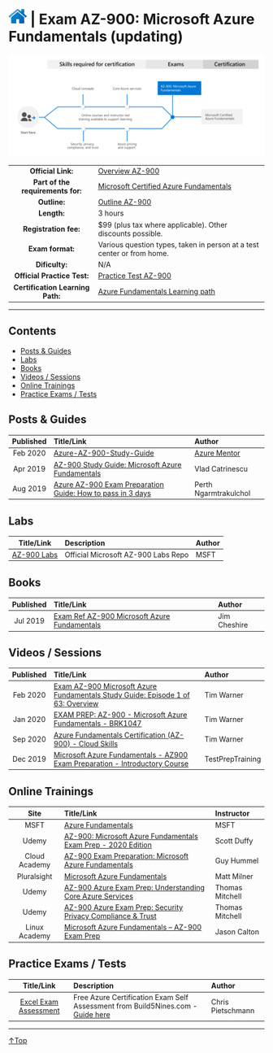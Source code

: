 # [![Home](/img/home.png)](certifications.md "Overview Certifications") | Exam AZ-900: Microsoft Azure Fundamentals (updating)
![Cert](/img/az-900.png)

|                                   |                                                                                                                    |
| :-------------------------------: | :----------------------------------------------------------------------------------------------------------------- |
|        **Official Link:**         | [Overview AZ-900](https://docs.microsoft.com/en-us/learn/certifications/exams/AZ-900)                              |
| **Part of the requirements for:** | [Microsoft Certified Azure Fundamentals](https://docs.microsoft.com/en-us/learn/certifications/azure-fundamentals) |
|           **Outline:**            | [Outline AZ-900](https://query.prod.cms.rt.microsoft.com/cms/api/am/binary/RE3VwUY)                                |
|            **Length:**            | 3 hours                                                                                                            |
|       **Registration fee:**       | $99 (plus tax where applicable).  Other discounts possible.                                                        |
|         **Exam format:**          | Various question types, taken in person at a test center or from home.                                             |
|          **Dificulty:**           | N/A                                                                                                                |
|    **Official Practice Test:**    | [Practice Test AZ-900](https://us.mindhub.com/p/MU-AZ-900)                                                         |
| **Certification Learning Path:**  | [Azure Fundamentals Learning path](https://query.prod.cms.rt.microsoft.com/cms/api/am/binary/RE38YZj)              |


___

## Contents
- [Posts & Guides](#posts-&-guides)
- [Labs](#labs)
- [Books](#books)
- [Videos / Sessions](#videos-/-sessions)
- [Online Trainings](#online-trainings)
- [Practice Exams / Tests](#practice-exams-/-tests)


## Posts & Guides
| Published | Title/Link                                                                                                                                                           | Author                                             |
| :-------: | :------------------------------------------------------------------------------------------------------------------------------------------------------------------- | :------------------------------------------------- |
| Feb 2020  | [Azure-AZ-900-Study-Guide](https://github.com/AzureMentor/Azure-AZ-900-Study-Guide)                                                                                  | [Azure Mentor](https://azurementor.wordpress.com/) |
| Apr 2019  | [AZ-900 Study Guide: Microsoft Azure Fundamentals](https://vladtalkstech.com/az-900-study-guide-microsoft-azure-fundamentals)                                        | Vlad Catrinescu                                    |
| Aug 2019  | [Azure AZ-900 Exam Preparation Guide: How to pass in 3 days](https://medium.com/weareservian/azure-az-900-exam-preparation-guide-how-to-pass-in-3-days-dabf5534507a) | Perth Ngarmtrakulchol                              |

## Labs
|                                        Title/Link                                        | Description                         | Author |
| :--------------------------------------------------------------------------------------: | :---------------------------------- | :----- |
| [AZ-900 Labs](https://github.com/MicrosoftLearning/AZ-900T0x-MicrosoftAzureFundamentals) | Official Microsoft AZ-900 Labs Repo | MSFT   |


## Books
| Published | Title/Link                                                                                                                     | Author       |
| :-------: | :----------------------------------------------------------------------------------------------------------------------------- | :----------- |
| Jul 2019  | [Exam Ref AZ-900 Microsoft Azure Fundamentals](https://www.amazon.com/Exam-AZ-900-Microsoft-Azure-Fundamentals/dp/0135732182/) | Jim Cheshire |



## Videos / Sessions
| Published | Title/Link                                                                                                                     | Author           |
| :-------: | :----------------------------------------------------------------------------------------------------------------------------- | :--------------- |
| Feb 2020  | [Exam AZ-900 Microsoft Azure Fundamentals Study Guide: Episode 1 of 63: Overview](https://www.youtube.com/watch?v=HfZ1kgHlrfg) | Tim Warner       |
| Jan 2020  | [EXAM PREP: AZ-900 - Microsoft Azure Fundamentals - BRK1047](https://www.youtube.com/watch?v=kl0any3WFb0)                      | Tim Warner       |
| Sep 2020  | [Azure Fundamentals Certification (AZ-900) - Cloud Skills](https://www.youtube.com/watch?v=eYpNnEHUFVI)                        | Tim Warner       |
| Dec 2019  | [Microsoft Azure Fundamentals - AZ900 Exam Preparation - Introductory Course](https://www.youtube.com/watch?v=dKKZWp-_-c8)     | TestPrepTraining |


## Online Trainings
|     Site      | Title/Link                                                                                                                                                 | Instructor      |
| :-----------: | :--------------------------------------------------------------------------------------------------------------------------------------------------------- | :-------------- |
|     MSFT      | [Azure Fundamentals](https://docs.microsoft.com/en-us/learn/paths/azure-fundamentals/)                                                                     | MSFT            |
|     Udemy     | [AZ-900: Microsoft Azure Fundamentals Exam Prep - 2020 Edition](https://www.udemy.com/course/az900-azure/)                                                 | Scott Duffy     |
| Cloud Academy | [AZ-900 Exam Preparation: Microsoft Azure Fundamentals](https://cloudacademy.com/learning-paths/az-900-exam-preparation-microsoft-azure-fundamentals-524/) | Guy Hummel      |
|  Pluralsight  | [Microsoft Azure Fundamentals](https://www.pluralsight.com/courses/azure-fundamentals)                                                                     | Matt Milner     |
|     Udemy     | [AZ-900 Azure Exam Prep: Understanding Core Azure Services](https://www.udemy.com/course/az-900-azure-exam-prep-understanding-core-azure-services/)        | Thomas Mitchell |
|     Udemy     | [AZ-900 Azure Exam Prep: Security Privacy Compliance & Trust](https://www.udemy.com/course/az-900-azure-exam-prep-security-privacy-compliance-trust/)      | Thomas Mitchell |
| Linux Academy | [Microsoft Azure Fundamentals – AZ-900 Exam Prep](https://linuxacademy.com/course/microsoft-azure-fundamentals-az-900-exam-prep/)                          | Jason Calton    |

## Practice Exams / Tests
|                                                                        Title/Link                                                                        | Description                                                                                                                                     | Author            |
| :------------------------------------------------------------------------------------------------------------------------------------------------------: | :---------------------------------------------------------------------------------------------------------------------------------------------- | :---------------- |
| [Excel Exam Assessment](https://github.com/Build5Nines/exam-assessments/blob/master/Assessments/Exam-Msft-AZ-900-Self-Assessment-Build5Nines.xlsx?raw=1) | Free Azure Certification Exam Self Assessment from Build5Nines.com  - [Guide here](https://build5nines.com/free-oss-exam-self-assessment-tool/) | Chris Pietschmann |

___
 <a href="#top" title="Back to the top.">↑Top</a>
